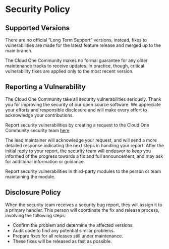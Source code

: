 # Security Policy

## Supported Versions

There are no official “Long Term Support” versions, instead, fixes to vulnerabilities are made
for the latest feature release and merged up to the main branch.

The Cloud One Community makes no formal guarantee for any older maintenance tracks to receive updates.
In practice, though, critical vulnerability fixes are applied only to the most recent version.

## Reporting a Vulnerability 

The Cloud One Community take all security vulnerabilities seriously.
Thank you for improving the security of our open source software.
We appreciate your efforts and responsible disclosure and will
make every effort to acknowledge your contributions.

Report security vulnerabilities by creating a request to the Cloud One Community security team [here](https://github.com/trendmicro/cloudone-community/security/advisories/new)

The lead maintainer will acknowledge your request, and will
send a more detailed response indicating the next steps in 
handling your report. After the initial reply to your report, the security
team will endeavor to keep you informed of the progress towards a fix and
full announcement, and may ask for additional information or guidance.

Report security vulnerabilities in third-party modules to the person or 
team maintaining the module.

## Disclosure Policy

When the security team receives a security bug report, they will assign it
to a primary handler. This person will coordinate the fix and release
process, involving the following steps:

  * Confirm the problem and determine the affected versions.
  * Audit code to find any potential similar problems.
  * Prepare fixes for all releases still under maintenance.
  * These fixes will be released as fast as possible.
